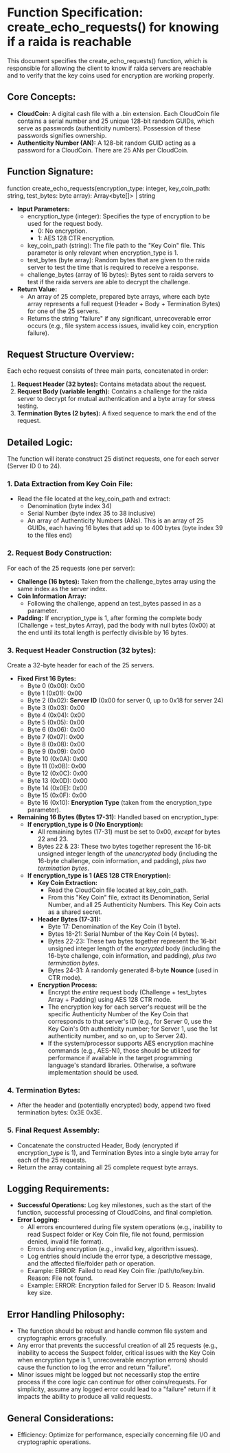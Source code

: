 # **Function Specification: create\_echo\_requests() for knowing if a raida is reachable**

This document specifies the create\_echo\_requests() function, which is responsible for allowing the client to know if raida servers are reachable
and to verify that the key coins used for encryption are working properly. 

## **Core Concepts:**

* **CloudCoin:** A digital cash file with a .bin extension. Each CloudCoin file contains a serial number and 25 unique 128-bit random GUIDs, which serve as passwords (authenticity numbers). Possession of these passwords signifies ownership.  
* **Authenticity Number (AN):** A 128-bit random GUID acting as a password for a CloudCoin. There are 25 ANs per CloudCoin.

## **Function Signature:**

function create\_echo\_requests(encryption\_type: integer, key\_coin\_path: string, test\_bytes: byte array): Array\<byte\[\]\> | string

* **Input Parameters:**  
  * encryption\_type (integer): Specifies the type of encryption to be used for the request body.  
    * 0: No encryption.  
    * 1: AES 128 CTR encryption.  
  * key\_coin\_path (string): The file path to the "Key Coin" file. This parameter is only relevant when encryption\_type is 1\.
  * test\_bytes (byte array): Random bytes that are given to the raida server to test the time that is required to receive a response.
  * challenge\_bytes (array of 16 bytes): Bytes sent to raida servers to test if the raida servers are able to decrypt the challenge.
* **Return Value:**  
  * An array of 25 complete, prepared byte arrays, where each byte array represents a full request (Header \+ Body \+ Termination Bytes) for one of the 25 servers.  
  * Returns the string "failure" if any significant, unrecoverable error occurs (e.g., file system access issues, invalid key coin, encryption failure).

## **Request Structure Overview:**

Each echo request consists of three main parts, concatenated in order:

1. **Request Header (32 bytes):** Contains metadata about the request.  
2. **Request Body (variable length):** Contains a challenge for the raida server to decrypt for mutual authentication and a byte array for stress testing. 
3. **Termination Bytes (2 bytes):** A fixed sequence to mark the end of the request.

## **Detailed Logic:**

The function will iterate construct 25 distinct requests, one for each server (Server ID 0 to 24).

### **1\. Data Extraction from Key Coin File:**

* Read the file located at the key\_coin\_path and extract:  
  * Denomination (byte index 34)
  * Serial Number  (byte index 35 to 38 inclusive)
  * An array of Authenticity Numbers (ANs). This is an array of 25 GUIDs, each having 16 bytes that add up to 400 bytes (byte index 39 to the files end)
    
### **2\. Request Body Construction:**

For each of the 25 requests (one per server):

* **Challenge (16 bytes):** Taken from the challenge_bytes array using the same index as the server index.  
* **Coin Information Array:**  
  * Following the challenge, append an test\_bytes passed in as a parameter.  
* **Padding:** If encryption\_type is 1, after forming the complete body (Challenge \+ test\_bytes Array), pad the body with null bytes (0x00) at the end until its total length is perfectly divisible by 16 bytes.

### **3\. Request Header Construction (32 bytes):**

Create a 32-byte header for each of the 25 servers.

* **Fixed First 16 Bytes:**  
  * Byte 0 (0x00): 0x00  
  * Byte 1 (0x01): 0x00  
  * Byte 2 (0x02): **Server ID** (0x00 for server 0, up to 0x18 for server 24\)  
  * Byte 3 (0x03): 0x00  
  * Byte 4 (0x04): 0x00
  * Byte 5 (0x05): 0x00  
  * Byte 6 (0x06): 0x00  
  * Byte 7 (0x07): 0x00  
  * Byte 8 (0x08): 0x00  
  * Byte 9 (0x09): 0x00  
  * Byte 10 (0x0A): 0x00  
  * Byte 11 (0x0B): 0x00  
  * Byte 12 (0x0C): 0x00  
  * Byte 13 (0x0D): 0x00  
  * Byte 14 (0x0E): 0x00  
  * Byte 15 (0x0F): 0x00  
  * Byte 16 (0x10): **Encryption Type** (taken from the encryption\_type parameter).  
* **Remaining 16 Bytes (Bytes 17-31):** Handled based on encryption\_type:  
  * **If encryption\_type is 0 (No Encryption):**  
    * All remaining bytes (17-31) must be set to 0x00, *except* for bytes 22 and 23\.  
    * Bytes 22 & 23: These two bytes together represent the 16-bit unsigned integer length of the *unencrypted* body (including the 16-byte challenge, coin information, and padding), *plus two termination bytes*.  
  * **If encryption\_type is 1 (AES 128 CTR Encryption):**  
    * **Key Coin Extraction:**  
      * Read the CloudCoin file located at key\_coin\_path.  
      * From this "Key Coin" file, extract its Denomination, Serial Number, and all 25 Authenticity Numbers. This Key Coin acts as a shared secret.  
    * **Header Bytes (17-31):**  
      * Byte 17: Denomination of the Key Coin (1 byte).  
      * Bytes 18-21: Serial Number of the Key Coin (4 bytes).  
      * Bytes 22-23: These two bytes together represent the 16-bit unsigned integer length of the *encrypted* body (including the 16-byte challenge, coin information, and padding), *plus two termination bytes*.  
      * Bytes 24-31: A randomly generated 8-byte **Nounce** (used in CTR mode).  
    * **Encryption Process:**  
      * Encrypt the *entire* request body (Challenge \+ test\_bytes Array \+ Padding) using AES 128 CTR mode.  
      * The encryption key for each server's request will be the specific Authenticity Number of the Key Coin that corresponds to that server's ID (e.g., for Server 0, use the Key Coin's 0th authenticity number; for Server 1, use the 1st authenticity number, and so on, up to Server 24).  
      * If the system/processor supports AES encryption machine commands (e.g., AES-NI), those should be utilized for performance if available in the target programming language's standard libraries. Otherwise, a software implementation should be used.

### **4\. Termination Bytes:**

* After the header and (potentially encrypted) body, append two fixed termination bytes: 0x3E 0x3E.

### **5\. Final Request Assembly:**

* Concatenate the constructed Header, Body (encrypted if encryption\_type is 1), and Termination Bytes into a single byte array for each of the 25 requests.  
* Return the array containing all 25 complete request byte arrays.

## **Logging Requirements:**

* **Successful Operations:** Log key milestones, such as the start of the function, successful processing of CloudCoins, and final completion.  
* **Error Logging:**  
  * All errors encountered during file system operations (e.g., inability to read Suspect folder or Key Coin file, file not found, permission denied, invalid file format).  
  * Errors during encryption (e.g., invalid key, algorithm issues).  
  * Log entries should include the error type, a descriptive message, and the affected file/folder path or operation.  
  * Example: ERROR: Failed to read Key Coin file: /path/to/key.bin. Reason: File not found.  
  * Example: ERROR: Encryption failed for Server ID 5\. Reason: Invalid key size.

## **Error Handling Philosophy:**

* The function should be robust and handle common file system and cryptographic errors gracefully.  
* Any error that prevents the successful creation of all 25 requests (e.g., inability to access the Suspect folder, critical issues with the Key Coin when encryption type is 1, unrecoverable encryption errors) should cause the function to log the error and return "failure".  
* Minor issues might be logged but not necessarily stop the entire process if the core logic can continue for other coins/requests. For simplicity, assume any logged error could lead to a "failure" return if it impacts the ability to produce all valid requests.

## **General Considerations:**
* Efficiency: Optimize for performance, especially concerning file I/O and cryptographic operations.
